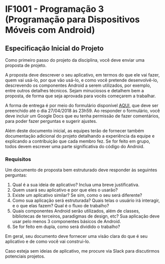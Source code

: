 # IF1001 - Programação 3 (Programação para Dispositivos Móveis com Android)

## Especificação Inicial do Projeto

Como primeiro passo do projeto da disciplina, você deve enviar uma proposta de projeto. 

A proposta deve descrever o seu aplicativo, em termos do que ele vai fazer, quem vai usá-lo, por que vão usá-lo, e como você pretende desenvolvê-lo, descrevendo os componentes Android a serem utilizados, por exemplo, entre outros detalhes técnicos. Sejam minuciosos e detalhem bem a proposta, de forma que seja aprovada para vocês começarem a trabalhar. 

A forma de entrega é por meio do formulário disponível [AQUI](https://docs.google.com/forms/d/e/1FAIpQLSchYuKPTyHolq8_LLDE80dvKsWuSr8diaVoNsN5QOx97SVW3A/viewform), que deve ser preenchido até o dia 27/04/2018 às 23h59. Ao responder o formulário, você deve incluir um Google Docs que eu tenha permissão de fazer comentários, para poder fazer perguntas e sugerir ajustes. 

Além deste documento inicial, as equipes terão de fornecer também documentação adicional do projeto detalhando a experiência da equipe e explicando a contribuição que cada membro fez. Se for feito em grupo, todos devem escrever uma parte significativa do código do Android. 

### Requisitos
Um documento de proposta bem estruturado deve responder às seguintes perguntas:
1. Qual é a sua ideia de aplicativo? Inclua uma breve justificativa.
2. Quem usará seu aplicativo e por que eles o usarão?
3. Existe um aplicativo similar? Se sim, como o seu será diferente?
4. Como sua aplicação será estruturada? Quais telas o usuário irá interagir, e o que elas fazem? Qual é o fluxo de trabalho? 
5. Quais componentes Android serão utilizados, além de classes, bibliotecas de terceiros, paradigmas de design, etc? Sua aplicação deve usar pelo menos 3 componentes básicos de Android.
6. Se for feito em dupla, como será dividido o trabalho?

Em geral, seu documento deve fornecer uma visão clara do que é seu aplicativo e de como você vai construi-lo.

Caso esteja sem ideias de aplicativo, me procure via Slack para discutirmos potenciais projetos.